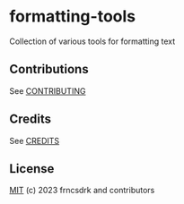 # formatting-tools

Collection of various tools for formatting text

## Contributions

See [CONTRIBUTING](https://github.com/frncsdrk/formatting-tools/blob/main/CONTRIBUTING.md)

## Credits

See [CREDITS](https://github.com/frncsdrk/formatting-tools/blob/main/CREDITS)

## License

[MIT](https://github.com/frncsdrk/formatting-tools/blob/main/LICENSE) (c) 2023 frncsdrk and contributors
